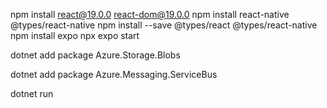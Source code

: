
npm install react@19.0.0 react-dom@19.0.0
npm install react-native @types/react-native
npm install --save @types/react 
@types/react-native
npm install expo
npx expo start






dotnet add package Azure.Storage.Blobs



dotnet add package Azure.Messaging.ServiceBus

dotnet run
